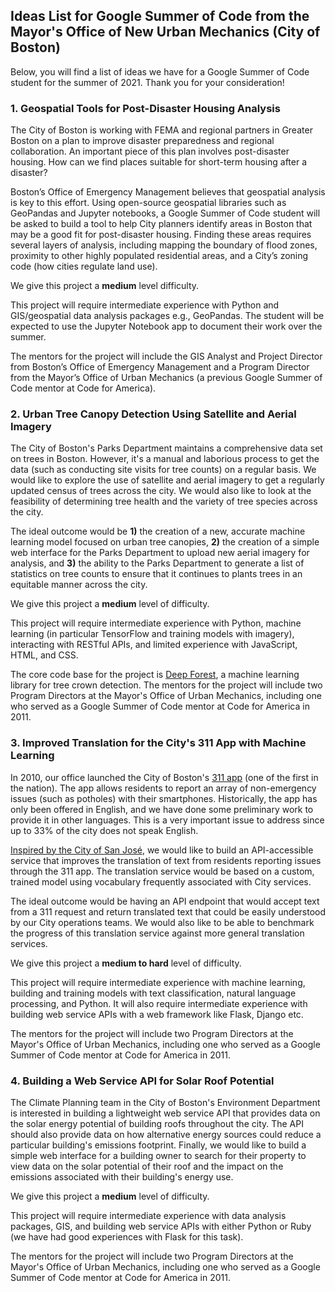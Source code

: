 ## Ideas List for Google Summer of Code from the Mayor's Office of New Urban Mechanics (City of Boston)

Below, you will find a list of ideas we have for a Google Summer of Code student for the summer of 2021. Thank you for your consideration!

### 1. Geospatial Tools for Post-Disaster Housing Analysis 

The City of Boston is working with FEMA and regional partners in Greater Boston on a plan to improve disaster preparedness and regional collaboration. An important piece of this plan involves post-disaster housing. How can we find places suitable for short-term housing after a disaster?

Boston’s Office of Emergency Management believes that geospatial analysis is key to this effort. Using open-source geospatial libraries such as GeoPandas and Jupyter notebooks, a Google Summer of Code student will be asked to build a tool to help City planners identify areas in Boston that may be a good fit for post-disaster housing. Finding these areas requires several layers of analysis, including mapping the boundary of flood zones, proximity to other highly populated residential areas, and a City’s zoning code (how cities regulate land use).

We give this project a **medium** level difficulty. 

This project will require intermediate experience with Python and GIS/geospatial data analysis packages e.g., GeoPandas. The student will be expected to use the Jupyter Notebook app to document their work over the summer.

The mentors for the project will include the GIS Analyst and Project Director from Boston’s Office of Emergency Management and a Program Director from the Mayor’s Office of Urban Mechanics (a previous Google Summer of Code mentor at Code for America).

###  2. Urban Tree Canopy Detection Using Satellite and Aerial Imagery

The City of Boston's Parks Department maintains a comprehensive data set on trees in Boston. However, it's a manual and laborious process to get the data (such as  conducting site visits for tree counts) on a regular basis. We would like to explore the use of satellite and aerial imagery to get a regularly updated  census of trees across the city. We would also like to look at the feasibility of determining tree health and the variety of tree species across the city.

The ideal outcome would be **1)** the creation of a new, accurate machine learning model focused on urban tree canopies, **2)** the creation of a simple web interface for the Parks Department to upload new aerial imagery for analysis, and **3)** the ability to the Parks Department to generate a list of statistics on tree counts to ensure that it continues to plants trees in an equitable manner across the city.

We give this project a **medium** level of difficulty.

This project will require intermediate experience with Python, machine learning (in particular TensorFlow and training models with imagery), interacting with RESTful APIs, and limited experience with JavaScript, HTML, and CSS.

The core code base for the project is [Deep Forest](https://github.com/weecology/DeepForest), a machine learning library for tree crown detection. The mentors for the project will include two Program Directors at the Mayor's Office of Urban Mechanics, including one who served as a Google Summer of Code mentor at Code for America in 2011.

### 3. Improved Translation for the City's 311 App with Machine Learning

In 2010, our office launched the City of Boston's [311 app](https://311.boston.gov/) (one of the first in the nation). The app allows residents to report an array of non-emergency issues (such as potholes) with their smartphones. Historically, the app has only been offered in English, and we have done some preliminary work to provide it in other languages. This is a very important issue to address since up to 33% of the city does not speak English.

[Inspired by the City of San José](https://medium.com/swlh/better-language-translation-through-machine-learning-everything-i-wish-i-knew-6-months-ago-8fa212fb1731), we would like to build an API-accessible service that improves the translation of text from residents reporting issues through the 311 app. The translation service would be based on a custom, trained model using vocabulary frequently associated with City services. 

The ideal outcome would be having an API endpoint that would accept text from a 311 request and return translated text that could be easily understood by our City operations teams. We would also like to be able to benchmark the progress of this translation service against more general translation services.

We give this project a **medium to hard** level of difficulty.

This project will require intermediate experience with machine learning, building and training models with text classification, natural language processing, and Python. It will also require intermediate experience with building web service APIs with a web framework like Flask, Django etc.

The mentors for the project will include two Program Directors at the Mayor's Office of Urban Mechanics, including one who served as a Google Summer of Code mentor at Code for America in 2011.

### 4. Building a Web Service API for Solar Roof Potential

The Climate Planning team in the City of Boston's Environment Department is interested in building a lightweight web service API that provides data on the solar energy potential of building roofs throughout the city. The API should also provide data on how alternative energy sources could reduce a particular building's emissions footprint. Finally, we would like to build a simple web interface for a building owner to search for their property to view data on the solar potential of their roof and the impact on the emissions associated with their building's energy use.

We give this project a **medium** level of difficulty.

This project will require intermediate experience with data analysis packages, GIS, and building web service APIs with either Python or Ruby (we have had good experiences with Flask for this task).

The mentors for the project will include two Program Directors at the Mayor's Office of Urban Mechanics, including one who served as a Google Summer of Code mentor at Code for America in 2011.
